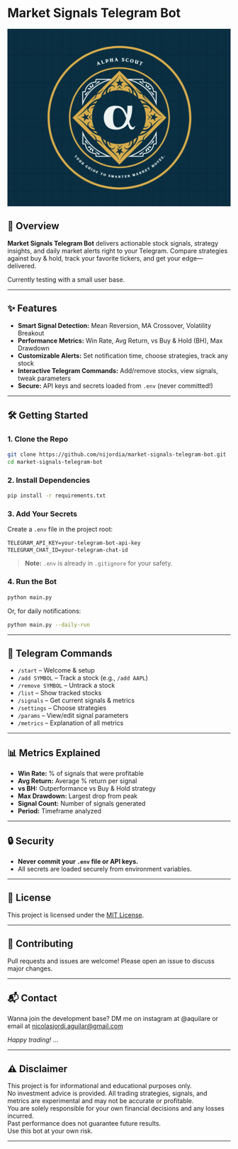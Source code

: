 # Market Signals Telegram Bot

![Market Signals Bot Logo](assets/logo.png)

## 🚀 Overview

**Market Signals Telegram Bot** delivers actionable stock signals, strategy insights, and daily market alerts right to your Telegram. Compare strategies against buy & hold, track your favorite tickers, and get your edge—delivered.

Currently testing with a small user base.

---

## ✨ Features

- **Smart Signal Detection:** Mean Reversion, MA Crossover, Volatility Breakout
- **Performance Metrics:** Win Rate, Avg Return, vs Buy & Hold (BH), Max Drawdown
- **Customizable Alerts:** Set notification time, choose strategies, track any stock
- **Interactive Telegram Commands:** Add/remove stocks, view signals, tweak parameters
- **Secure:** API keys and secrets loaded from `.env` (never committed!)

---

## 🛠️ Getting Started

### 1. Clone the Repo

```sh
git clone https://github.com/nijordia/market-signals-telegram-bot.git
cd market-signals-telegram-bot
```

### 2. Install Dependencies

```sh
pip install -r requirements.txt
```

### 3. Add Your Secrets

Create a `.env` file in the project root:

```
TELEGRAM_API_KEY=your-telegram-bot-api-key
TELEGRAM_CHAT_ID=your-telegram-chat-id
```

> **Note:** `.env` is already in `.gitignore` for your safety.

### 4. Run the Bot

```sh
python main.py
```

Or, for daily notifications:

```sh
python main.py --daily-run
```

---

## 📱 Telegram Commands

- `/start` – Welcome & setup
- `/add SYMBOL` – Track a stock (e.g., `/add AAPL`)
- `/remove SYMBOL` – Untrack a stock
- `/list` – Show tracked stocks
- `/signals` – Get current signals & metrics
- `/settings` – Choose strategies
- `/params` – View/edit signal parameters
- `/metrics` – Explanation of all metrics

---

## 📊 Metrics Explained

- **Win Rate:** % of signals that were profitable
- **Avg Return:** Average % return per signal
- **vs BH:** Outperformance vs Buy & Hold strategy
- **Max Drawdown:** Largest drop from peak
- **Signal Count:** Number of signals generated
- **Period:** Timeframe analyzed

---

## 🔒 Security

- **Never commit your `.env` file or API keys.**
- All secrets are loaded securely from environment variables.

---

## 📝 License

This project is licensed under the [MIT License](LICENSE).

---

## 🤝 Contributing

Pull requests and issues are welcome! Please open an issue to discuss major changes.

---

## 📬 Contact

Wanna join the development base? DM me on instagram at @aquilare or email at nicolasjordi.aguilar@gmail.com

*Happy trading!*
...

---
## ⚠️ Disclaimer

This project is for informational and educational purposes only.  
No investment advice is provided. All trading strategies, signals, and metrics are experimental and may not be accurate or profitable.  
You are solely responsible for your own financial decisions and any losses incurred.  
Past performance does not guarantee future results.  
Use this bot at your own risk.

---